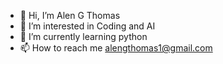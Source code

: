 - 👋 Hi, I’m Alen G Thomas 
- 👀 I’m interested in Coding and AI
- 🌱 I’m currently learning python
- 📫 How to reach me alengthomas1@gmail.com 

<!---
alengthomas1/alengthomas1 is a ✨ special ✨ repository because its `README.md` (this file) appears on your GitHub profile.
You can click the Preview link to take a look at your changes.
--->

